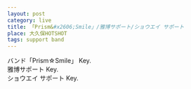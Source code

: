 ```yaml
---
layout: post
category: live
title: 「Prism&#x2606;Smile」/雅博サポート/ショウエイ サポート
place: 大久保HOTSHOT
tags: support band
---
```

バンド「Prism&#x2606;Smile」 Key.  
雅博サポート Key.  
ショウエイ サポート Key.
